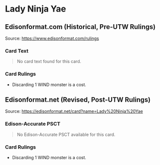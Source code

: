 # Lady Ninja Yae

## Edisonformat.com (Historical, Pre-UTW Rulings)

Source: https://www.edisonformat.com/rulings

### Card Text

> No card text found for this card.

### Card Rulings

*   Discarding 1 WIND monster is a cost.

## Edisonformat.net (Revised, Post-UTW Rulings)

Source: https://edisonformat.net/card?name=Lady%20Ninja%20Yae

### Edison-Accurate PSCT

> No Edison-Accurate PSCT available for this card.

### Card Rulings

*   Discarding 1 WIND monster is a cost.
            